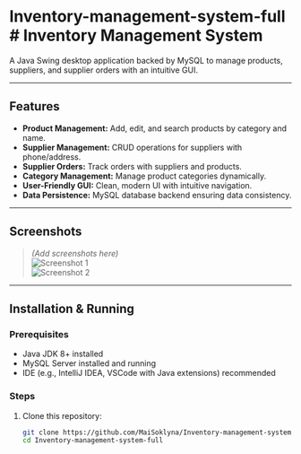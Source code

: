 # Inventory-management-system-full # Inventory Management System

A Java Swing desktop application backed by MySQL to manage products, suppliers, and supplier orders with an intuitive GUI.

---

## Features

- **Product Management:** Add, edit, and search products by category and name.
- **Supplier Management:** CRUD operations for suppliers with phone/address.
- **Supplier Orders:** Track orders with suppliers and products.
- **Category Management:** Manage product categories dynamically.
- **User-Friendly GUI:** Clean, modern UI with intuitive navigation.
- **Data Persistence:** MySQL database backend ensuring data consistency.

---

## Screenshots

> *(Add screenshots here)*  
> ![Screenshot 1](screenshots/screenshot1.png)  
> ![Screenshot 2](screenshots/screenshot2.png)

---

## Installation & Running

### Prerequisites

- Java JDK 8+ installed
- MySQL Server installed and running
- IDE (e.g., IntelliJ IDEA, VSCode with Java extensions) recommended

### Steps

1. Clone this repository:
   ```bash
   git clone https://github.com/MaiSoklyna/Inventory-management-system-full.git
   cd Inventory-management-system-full
